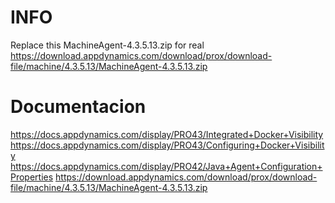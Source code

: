 # INFO 
Replace this MachineAgent-4.3.5.13.zip for real https://download.appdynamics.com/download/prox/download-file/machine/4.3.5.13/MachineAgent-4.3.5.13.zip

# Documentacion
https://docs.appdynamics.com/display/PRO43/Integrated+Docker+Visibility
https://docs.appdynamics.com/display/PRO43/Configuring+Docker+Visibility
https://docs.appdynamics.com/display/PRO42/Java+Agent+Configuration+Properties
https://download.appdynamics.com/download/prox/download-file/machine/4.3.5.13/MachineAgent-4.3.5.13.zip

